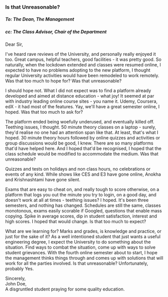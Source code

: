 ### Is that Unreasonable?

##### To: The Dean, The Management  
##### cc: The Class Advisor, Chair of the Department

Dear Sir,

I've heard rave reviews of the University, and personally really enjoyed it too. Great campus, helpful teachers, good facilities - it was pretty good. So naturally, when the lockdown extended and classes were resumed online, I expected to have no problems adopting to the new platform, I thought regular University activities would have been remodeled to work remotely. Was that too much to hope for? Was that unreasonable?


I should hope not. What I did not expect was to find a platform already developed and aimed at distance education - what joy! It seemed at par with industry leading online course sites - you name it. Udemy, Coursera, edX - it had most of the features. Yay, we'll have a great semester online, I hoped. Was that too much to ask for? 


The platform ended being woefully underused, and eventually killed off. Teething issues, I thought. 50 minute theory classes on a laptop - surely, they'd realise no one had an attention span like that. At least, that's what I hoped. 30 minute theory hours followed by online quizzes and activities or group discussions would be good, I knew. There are so many platforms that'd have helped here. And I hoped that'd be recognised, I hoped that the class schedule would be modified to accommodate the medium. Was that unreasonable?

Quizzes and tests on holidays and non class hours, no celebrations or events of any kind. While shows like CES and E3 have gone online, Anokha and Krishnashtami have gone silent. 

Exams that are easy to cheat on, and really tough to score otherwise, on a platform that logs you out the minute you try to login, on a good day, and doesn't work at all at times - teething issues? I hoped. It's been three semesters, and nothing has changed. Schedules are still the same, classes monotonous, exams easily scorable if Googled, questions that enable mass copying. Spike in average scores, dip in student satisfaction, interest and high scores. I hoped that would change. Is that too much to expect?

What are we learning for? Marks and grades, is knowledge and practice, or just for the sake of it? As a well intentioned student that just wants a useful engineering degree, I expect the University to do something about the situation. Find ways to combat the situation, come up with ways to solve student grievances. With the fourth online semester about to start, I hope the management thinks things through and comes up with solutions that will work for all the parties involved. Is that unreasonable? Unfortunately, probably Yes. 

Sincerely,  
John Doe,  
A disgruntled student praying for some quality education.
